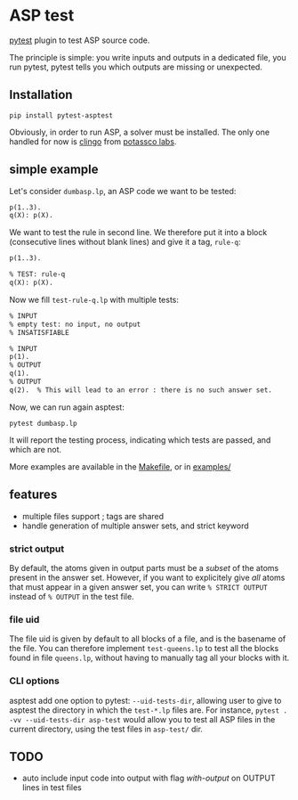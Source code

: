 # ASP test
[pytest](https://docs.pytest.org) plugin to test ASP source code.

The principle is simple: you write inputs and outputs in a dedicated file, you run pytest,
pytest tells you which outputs are missing or unexpected.


## Installation

    pip install pytest-asptest

Obviously, in order to run ASP, a solver must be installed. The only one handled for now is [clingo](https://github.com/potassco/clingo/releases)
from [potassco labs](https://potassco.org).


## simple example
Let's consider `dumbasp.lp`, an ASP code we want to be tested:

```asp
p(1..3).
q(X): p(X).
```

We want to test the rule in second line. We therefore put it into a block (consecutive lines without blank lines)
and give it a tag, `rule-q`:

```asp
p(1..3).

% TEST: rule-q
q(X): p(X).
```

Now we fill `test-rule-q.lp` with multiple tests:

```asp
% INPUT
% empty test: no input, no output
% INSATISFIABLE

% INPUT
p(1).
% OUTPUT
q(1).
% OUTPUT
q(2).  % This will lead to an error : there is no such answer set.
```

Now, we can run again asptest:

    pytest dumbasp.lp

It will report the testing process, indicating which tests are passed, and which are not.

More examples are available in the [Makefile](Makefile), or in [examples/](examples/)




## features
- multiple files support ; tags are shared
- handle generation of multiple answer sets, and strict keyword

### strict output
By default, the atoms given in output parts must be a *subset* of the atoms present in the answer set.
However, if you want to explicitely give *all* atoms that must appear in a given answer set,
you can write `% STRICT OUTPUT` instead of `% OUTPUT` in the test file.

### file uid
The file uid is given by default to all blocks of a file, and is the basename of the file.
You can therefore implement `test-queens.lp` to test all the blocks found in file `queens.lp`,
without having to manually tag all your blocks with it.

### CLI options
asptest add one option to pytest: `--uid-tests-dir`, allowing user to give to asptest the directory in which the `test-*.lp` files are.
For instance, `pytest . -vv --uid-tests-dir asp-test` would allow you to test all ASP files in the current directory, using the test files in `asp-test/` dir.

## TODO
- auto include input code into output with flag *with-output* on OUTPUT lines in test files
